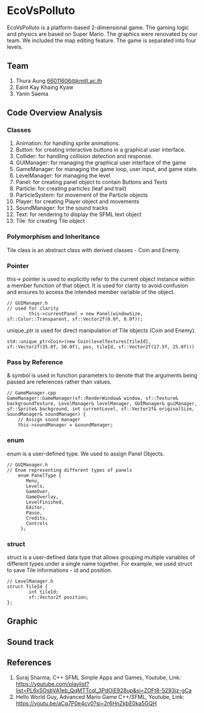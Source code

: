 # EcoVsPolluto

EcoVsPolluto is a platform-based 2-dimensional game. The gaming logic and physics are based on Super Mario.
The graphics were renovated by our team. We included the map editing feature. The game is separated into four levels.

## Team
1. Thura Aung <66011606@kmitl.ac.th>
2. Eaint Kay Khaing Kyaw
3. Yanin Saema

## Code Overview Analysis 
### Classes
1. Animation: for handling sprite animations.
2. Button: for creating interactive buttons in a graphical user interface.
3. Collider: for handling collision detection and response.
4. GUIManager: for managing the graphical user interface of the game
5. GameManager: for managing the game loop, user input, and game state.
6. LevelManager: for managing the level
7. Panel: for creating panel object to contain Buttons and Texts
8. Particle: for creating particles (leaf and trail) 
9. ParticleSystem: for movement of the Particle objects
10. Player: for creating Player object and movements
11. SoundManager: for the sound tracks
12. Text: for rendering to display the SFML text object
13. Tile: for creating Tile object

### Polymorphism and Inheritance
Tile class is an abstract class with derived classes - Coin and Enemy.

### Pointer
this-> pointer is used to explicitly refer to the current object instance within a member function of that object. It is used for clarity to avoid confusion and ensures to access the intended member variable of the object.
```
// GUIManager.h
// used for clarity
		this->currentPanel = new Panel(windowSize, sf::Color::Transparent, sf::Vector2f(0.0f, 0.0f));
```

unique_ptr is used for direct manipulation of Tile objects (Coin and Enemy).
```
std::unique_ptr<Coin>(new Coin(levelTextures[tileId], sf::Vector2f(35.0f, 50.0f), pos, tileId, sf::Vector2f(17.5f, 25.0f)))
```

### Pass by Reference
& symbol is used in function parameters to denote that the arguments being passed are references rather than values.

```
// GameManager.cpp
GameManager::GameManager(sf::RenderWindow& window, sf::Texture& backgroundTexture, LevelManager& levelManager, GUIManager& guiManager, sf::Sprite& background, int currentLevel, sf::Vector2f& originalSize, SoundManager& soundManager) {
    // Assign sound manager
    this->soundManager = &soundManager;
```

### enum
enum is a user-defined type. We used to assign Panel Objects.
```
// GUIManager.h
// Enum representing different types of panels
	enum PanelType { 
	   Menu, 
	   Levels, 
	   GameOver, 
	   GameOverlay, 
	   LevelFinished, 
	   Editor, 
	   Pause, 
	   Credits, 
	   Controls 
	 };
```

### struct
struct is a user-defined data type that allows grouping multiple variables of different types under a single name together. For example, we used struct to save Tile informations - id and position.

```
// LevelManager.h
struct TileId {
		int tileId;
		sf::Vector2f position;
};
```

## Graphic 

## Sound track

## References
1. Suraj Sharma, C++ SFML Simple Apps and Games, Youtube, Link: https://youtube.com/playlist?list=PL6xSOsbVA1eb_QqMTTcql_3PdOiE928up&si=ZOFt8-5293jz-gCa
2. Hello World Guy, Advanced Mario Game C++/SFML, Youtube, Link: https://youtu.be/aCq7P0e4cv0?si=2r6HnZkbE0ka5GQH
